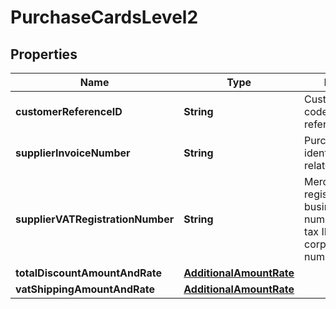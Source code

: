 

# PurchaseCardsLevel2

## Properties

Name | Type | Description | Notes
------------ | ------------- | ------------- | -------------
**customerReferenceID** | **String** | Customer code/customer reference ID. |  [optional]
**supplierInvoiceNumber** | **String** | Purchase identifier/merchant-related data. |  [optional]
**supplierVATRegistrationNumber** | **String** | Merchant VAT registration/single business reference number/merchant tax ID or corporation VAT number. |  [optional]
**totalDiscountAmountAndRate** | [**AdditionalAmountRate**](AdditionalAmountRate.md) |  |  [optional]
**vatShippingAmountAndRate** | [**AdditionalAmountRate**](AdditionalAmountRate.md) |  |  [optional]



